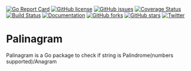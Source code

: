 [![Go Report Card](https://goreportcard.com/badge/github.com/hishamkaram/palinagram)](https://goreportcard.com/report/github.com/hishamkaram/palinagram)
[![GitHub license](https://img.shields.io/github/license/hishamkaram/palinagram.svg)](https://github.com/hishamkaram/palinagram/blob/master/LICENSE)
[![GitHub issues](https://img.shields.io/github/issues/hishamkaram/palinagram.svg)](https://github.com/hishamkaram/palinagram/issues)
[![Coverage Status](https://coveralls.io/repos/github/hishamkaram/palinagram/badge.svg?branch=master&service=github)](https://coveralls.io/github/hishamkaram/palinagram?branch=master&service=github)
[![Build Status](https://travis-ci.org/hishamkaram/palinagram.svg?branch=master)](https://travis-ci.org/hishamkaram/palinagram)
[![Documentation](https://godoc.org/github.com/hishamkaram/palinagram?status.svg)](https://godoc.org/github.com/hishamkaram/palinagram?)
[![GitHub forks](https://img.shields.io/github/forks/hishamkaram/palinagram.svg)](https://github.com/hishamkaram/palinagram/network)
[![GitHub stars](https://img.shields.io/github/stars/hishamkaram/palinagram.svg)](https://github.com/hishamkaram/palinagram/stargazers)
[![Twitter](https://img.shields.io/twitter/url/https/github.com/hishamkaram/palinagram/edit/master/README.md.svg?style=social)](https://twitter.com/intent/tweet?text=Wow:&url=https%3A%2F%2Fgithub.com%2Fhishamkaram%2Fgeoserver%2Fedit%2Fmaster%2FREADME.md)
# Palinagram
Palinagram is a Go package to check if string is Palindrome(numbers supported)/Anagram